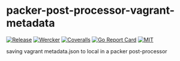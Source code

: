 packer-post-processor-vagrant-metadata
======================================

[![Release](https://img.shields.io/github/release/YOwatari/packer-post-processor-vagrant-metadata.svg?style=flat)][release] [![Wercker](https://app.wercker.com/status/3410e7e6435e834db347a499123da6df/s/master)][wercker] [![Coveralls](https://coveralls.io/repos/github/YOwatari/packer-post-processor-vagrant-metadata/badge.svg?branch=HEAD)][coveralls] [![Go Report Card](https://goreportcard.com/badge/github.com/YOwatari/packer-post-processor-vagrant-metadata)][report] [![MIT](http://img.shields.io/badge/license-MIT-blue.svg?style=flat)][license]

[release]: https://github.com/YOwatari/packer-post-processor-vagrant-metadata/releases/latest
[wercker]: https://app.wercker.com/project/bykey/3410e7e6435e834db347a499123da6df
[coveralls]: https://coveralls.io/github/YOwatari/packer-post-processor-vagrant-metadata?branch=HEAD
[report]: https://goreportcard.com/report/github.com/YOwatari/packer-post-processor-vagrant-metadata
[license]: https://github.com/YOwatari/packer-post-processor-vagrant-metadata/blob/master/LICENSE

saving vagrant metadata.json to local in a packer post-processor


